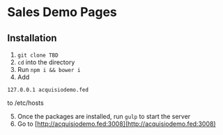 Sales Demo Pages
==========

Installation
------------

1. `git clone TBD`
2. `cd` into the directory
3. Run `npm i && bower i`
4. Add

`127.0.0.1 acquisiodemo.fed`

to /etc/hosts

5. Once the packages are installed, run `gulp` to start the server
6. Go to [http://acquisiodemo.fed:3008](http://acquisiodemo.fed:3008)
